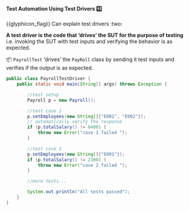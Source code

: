 <div id="title">

#### Test Automation Using Test Drivers :two:

<span id="prereqs"></span>

</div>
<span id="outcomes">{{glyphicon_flag}} Can explain test drivers :two:</span>

<div id="body">

**A test driver is the code that ‘drives’ the <tooltip content="Software Under Test">SUT</tooltip> for the purpose of testing** i.e. invoking the SUT with test inputs and verifying the behavior is as expected. 

<tip-box> 

:package: `PayrollTest` ‘drives’ the `PayRoll` class by sending it test inputs and verifies if the output is as expected.

```java
public class PayrollTestDriver {
    public static void main(String[] args) throws Exception {

        //test setup
        Payroll p = new Payroll();

        //test case 1
        p.setEmployees(new String[]{"E001", "E002"});
        // automatically verify the response
        if (p.totalSalary() != 6400) {
            throw new Error("case 1 failed ");
        }

        //test case 2
        p.setEmployees(new String[]{"E001"});
        if (p.totalSalary() != 2300) {
            throw new Error("case 2 failed ");
        }

        //more tests...

        System.out.println("All tests passed");
    }
}
```
</tip-box>

</div>

<div id="extras">
</div>